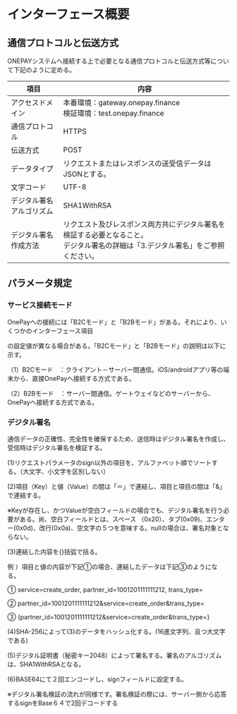 # インターフェース概要

## 通信プロトコルと伝送方式

ONEPAYシステムへ接続する上で必要となる通信プロトコルと伝送方式等について下記のように定める。

| 項目 | 内容 |
| --- | --- |
| アクセスドメイン | 本番環境：gateway.onepay.finance<br>検証環境：test.onepay.finance |
| 通信プロトコル | HTTPS |
| 伝送方式 | POST |
| データタイプ | リクエストまたはレスポンスの送受信データはJSONとする。 |
| 文字コード | UTF-8 |
| デジタル署名アルゴリズム | SHA1WithRSA |
| デジタル署名作成方法 | リクエスト及びレスポンス両方共にデジタル署名を検証する必要となること。<br>デジタル署名の詳細は「3.デジタル署名」をご参照ください。 |

## パラメータ規定

### サービス接続モード

OnePayへの接続には「B2Cモード」と「B2Bモード」がある。それにより、いくつかのインターフェース項目

の設定値が異なる場合がある。「B2Cモード」と「B2Bモード」の説明は以下に示す。

（1）B2Cモード　：クライアント－サーバー間通信。iOS/androidアプリ等の端末から、直接OnePayへ接続する方式である。

（2）B2Bモード　：サーバー間通信。ゲートウェイなどのサーバーから、OnePayへ接続する方式である。

### デジタル署名

通信データの正確性、完全性を確保するため、送信時はデジタル署名を作成し、受信時はデジタル署名を検証する。

(1)リクエストパラメータのsign以外の項目を、アルファベット順でソートする。（大文字、小文字を区別しない）

(2)項目（Key）と値（Value）の間は「＝」で連結し、項目と項目の間は「&」で連結する。

※Keyが存在し、かつValueが空白フィールドの場合でも、デジタル署名を行う必要がある。尚、空白フィールドとは、スペース （0x20）、タブ(0x09)、エンター(0x0d)、改行(0x0a)、空文字の５つを意味する。nullの場合は、署名対象とならない。

(3)連結した内容を{}括弧で括る。

例 ）項目と値の内容が下記①の場合、連結したデータは下記③のようになる。

① service=create_order, partner_id=1001201111111212, trans_type=

② partner_id=1001201111111212&service=create_order&trans_type=

③ {partner_id=1001201111111212&service=create_order&trans_type=}

(4)SHA-256によって(3)のデータをハッシュ化する。(16進文字列、且つ大文字である)

(5)デジタル証明書（秘密キー2048）によって署名する。署名のアルゴリズムは、SHA1WithRSAとなる。

(6)BASE64にて２回エンコードし、signフィールドに設定する。

※デジタル署名検証の流れが同様です。署名検証の際には、サーバー側から応答するsignをBase６４で2回デコードする
